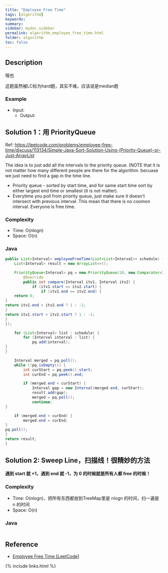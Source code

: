 ```yaml
---
title: "Employee Free Time"
tags: [algorithm]
keywords:
summary:
sidebar: mydoc_sidebar
permalink: algorithm_employee_free_time.html
folder: algorithm
toc: false
---
```


## Description
哦也

这题虽然被LC标为hard题，其实不难，应该说是median题

### Example
* Input: 
  * Output: 

## Solution 1：用 PriorityQueue
Ref: https://leetcode.com/problems/employee-free-time/discuss/113134/Simple-Java-Sort-Solution-Using-(Priority-Queue)-or-Just-ArrayList

The idea is to just add all the intervals to the priority queue. (NOTE that it is not matter how many different people are there for the algorithm. becuase we just need to find a gap in the time line.
* Priority queue - sorted by start time, and for same start time sort by either largest end time or smallest (it is not matter).
* Everytime you poll from priority queue, just make sure it doesn't intersect with previous interval.
This mean that there is no coomon interval. Everyone is free time.

### Complexity
* Time: O(nlogn)
* Space: O(n)

### Java
```java
public List<Interval> employeeFreeTime(List<List<Interval>> schedule) {
	List<Interval> result = new ArrayList<>();

	PriorityQueue<Interval> pq = new PriorityQueue(10, new Comparator<Interval>(){
		@Override
		public int compare(Interval itv1, Interval itv2) {
			if (itv1.start == itv2.start) {
				if (itv1.end == itv2.end) {
	return 0;
}
return itv1.end > itv2.end ? 1 : -1;
}
return itv1.start > itv2.start ? 1 : -1;
}
});

	for (List<Interval> list : schedule) {
		for (Interval interval : list) {
			pq.add(interval);
}
}

	Interval merged = pq.poll();
	while (!pq.isEmpty()) {
		int curStart = pq.peek().start;
		int curEnd = pq.peek().end;

		if (merged.end < curStart) {
			Interval gap = new Interval(merged.end, curStart);
			result.add(gap);
			merged = pq.poll();
			continue;
}

	if (merged.end < curEnd) {
		merged.end = curEnd;
}
pq.poll();
}
return result;
}
```

## Solution 2: Sweep Line，扫描线！很精妙的方法
**遇到 start 就 +1，遇到 end 就 -1，为 0 的时候就是所有人都 free 的时候！**

### Complexity
* Time: O(nlogn)，把所有东西都放到TreeMap里是 nlogn 的时间，扫一遍是 n 的时间
* Space: O(n)

### Java
```java

```

## Reference
* [Employee Free Time [LeetCode]](https://leetcode.com/problems/employee-free-time/description/)

{% include links.html %}
